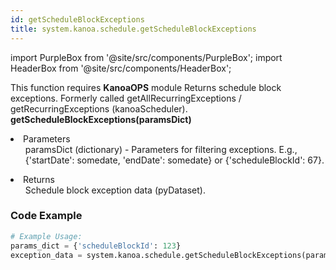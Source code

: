```yaml
---
id: getScheduleBlockExceptions
title: system.kanoa.schedule.getScheduleBlockExceptions
---
```


import PurpleBox from '@site/src/components/PurpleBox';
import HeaderBox from '@site/src/components/HeaderBox';

<PurpleBox>This function requires <b>KanoaOPS</b> module</PurpleBox>
<HeaderBox header="Description">Returns schedule block exceptions. Formerly called getAllRecurringExceptions / getRecurringExceptions (kanoaScheduler).</HeaderBox>
<HeaderBox header="Syntax">
    <b>getScheduleBlockExceptions(paramsDict)</b>
    <li>Parameters <br />
        <ul>
            paramsDict (dictionary) - Parameters for filtering exceptions. E.g., &#123;'startDate': somedate, 'endDate': somedate} or &#123;'scheduleBlockId': 67}.
        </ul>
    </li>
    <li>Returns <br />
        <ul>Schedule block exception data (pyDataset).</ul>
    </li>
</HeaderBox>

### Code Example

```python
# Example Usage:
params_dict = {'scheduleBlockId': 123}
exception_data = system.kanoa.schedule.getScheduleBlockExceptions(params_dict)

